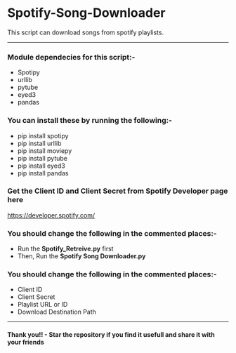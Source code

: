 # Spotify-Song-Downloader
This script can download songs from spotify playlists.

---------------------------------------------------------------------------------------------------

### Module dependecies for this script:-

- Spotipy
- urllib
- pytube
- eyed3
- pandas

### You can install these by running the following:-

- pip install spotipy
- pip install urllib
- pip install moviepy
- pip install pytube
- pip install eyed3
- pip install pandas

### Get the Client ID and Client Secret from Spotify Developer page here

https://developer.spotify.com/

### You should change the following in the **commented** places:-

- Run the **Spotify_Retreive.py** first
- Then, Run the **Spotify Song Downloader.py**

### You should change the following in the **commented** places:-

- Client ID
- Client Secret
- Playlist URL or ID
- Download Destination Path

---------------------------------------------------------------------------------------------------

#### **Thank you!! - Star the repository if you find it usefull and share it with your friends**

